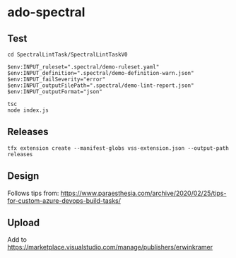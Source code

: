 # ado-spectral

## Test

```
cd SpectralLintTask/SpectralLintTaskV0

$env:INPUT_ruleset=".spectral/demo-ruleset.yaml"
$env:INPUT_definition=".spectral/demo-definition-warn.json"
$env:INPUT_failSeverity="error"
$env:INPUT_outputFilePath=".spectral/demo-lint-report.json"
$env:INPUT_outputFormat="json"

tsc
node index.js
```

## Releases

```
tfx extension create --manifest-globs vss-extension.json --output-path releases
```

## Design

Follows tips from: https://www.paraesthesia.com/archive/2020/02/25/tips-for-custom-azure-devops-build-tasks/

## Upload

Add to https://marketplace.visualstudio.com/manage/publishers/erwinkramer